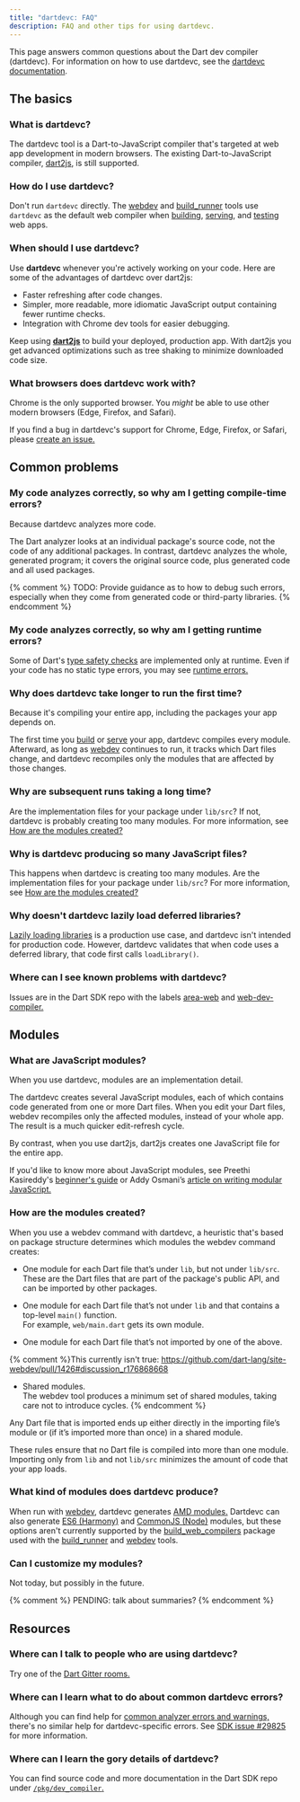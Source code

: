 ```yaml
---
title: "dartdevc: FAQ"
description: FAQ and other tips for using dartdevc.
---
```


This page answers common questions about the Dart dev compiler (dartdevc).
For information on how to use dartdevc, see the
[dartdevc documentation](/tools/dartdevc).

## The basics

### What is dartdevc?

The dartdevc tool is a Dart-to-JavaScript compiler
that's targeted at web app development in modern browsers.
The existing Dart-to-JavaScript compiler, [dart2js][], is still supported.


### How do I use dartdevc?

Don't run `dartdevc` directly. The [webdev][] and [build_runner][] tools use
`dartdevc` as the default web compiler when [building][build], [serving][serve],
and [testing][test] web apps.


### When should I use dartdevc?

Use **dartdevc** whenever you're actively working on your code.
Here are some of the advantages of dartdevc over dart2js:

* Faster refreshing after code changes.
* Simpler, more readable, more idiomatic JavaScript output
  containing fewer runtime checks.
* Integration with Chrome dev tools for easier debugging.

Keep using **[dart2js][]** to build your deployed, production app.
With dart2js you get advanced optimizations such as
tree shaking to minimize downloaded code size.


### What browsers does dartdevc work with?

Chrome is the only supported browser.
You _might_ be able to use other modern browsers
(Edge, Firefox, and Safari).

If you find a bug in dartdevc's support for Chrome, Edge, Firefox, or Safari, please
[create an issue.][dartdevc issue]


## Common problems

### My code analyzes correctly, so why am I getting compile-time errors?

Because dartdevc analyzes more code.

The Dart analyzer looks at an individual package's source code,
not the code of any additional packages.
In contrast, dartdevc analyzes the whole, generated program;
it covers the original source code,
plus generated code and all used packages.

{% comment %}
TODO: Provide guidance as to how to debug such errors,
especially when they come from generated code or third-party libraries.
{% endcomment %}


### My code analyzes correctly, so why am I getting runtime errors?

Some of Dart's [type safety checks][] are implemented only at runtime.
Even if your code has no static type errors, you may see [runtime errors.][runtime errors]


### Why does dartdevc take longer to run the first time?

Because it's compiling your entire app,
including the packages your app depends on.

The first time you [build][] or [serve][] your app,
dartdevc compiles every module.
Afterward, as long as [webdev][] continues to run,
it tracks which Dart files change,
and dartdevc recompiles only the modules that are affected by those changes.


### Why are subsequent runs taking a long time?

Are the implementation files for your package under `lib/src`?
If not, dartdevc is probably creating too many modules.
For more information, see
[How are the modules created?](#how-are-the-modules-created)


### Why is dartdevc producing so many JavaScript files?

This happens when dartdevc is creating too many modules.
Are the implementation files for your package under `lib/src`?
For more information, see
[How are the modules created?](#how-are-the-modules-created)


### Why doesn't dartdevc lazily load deferred libraries?

[Lazily loading libraries][] is a production use case,
and dartdevc isn't intended for production code.
However, dartdevc validates that
when code uses a deferred library,
that code first calls `loadLibrary()`.

[Lazily loading libraries]: /guides/language/language-tour#lazily-loading-a-library


### Where can I see known problems with dartdevc?

Issues are in the Dart SDK repo
with the labels [area-web][] and
[web-dev-compiler.][web-dev-compiler]

[area-web]: https://github.com/dart-lang/sdk/issues?q=is%3Aissue%20is%3Aopen%20label%3Aarea-web
[web-dev-compiler]: https://github.com/dart-lang/sdk/issues?q=is%3Aissue%20is%3Aopen%20label%3Aweb-dev-compiler

## Modules

### What are JavaScript modules?

When you use dartdevc, modules are an implementation detail.

The dartdevc creates several JavaScript modules,
each of which contains code generated from one or more Dart files.
When you edit your Dart files,
webdev recompiles only the affected modules, instead of your whole app.
The result is a much quicker edit-refresh cycle.

By contrast, when you use dart2js,
dart2js creates one JavaScript file for the entire app.

If you'd like to know more about JavaScript modules,
see Preethi Kasireddy's
[beginner's guide](https://medium.freecodecamp.org/javascript-modules-a-beginner-s-guide-783f7d7a5fcc) or
Addy Osmani’s
[article on writing modular JavaScript.](https://addyosmani.com/writing-modular-js/)


### How are the modules created?

When you use a webdev command with dartdevc,
a heuristic that's based on package structure
determines which modules the webdev command creates:

* One module for each Dart file that’s under `lib`, but not under `lib/src`. <br>
  These are the Dart files that are part of the package's public API,
  and can be imported by other packages.

* One module for each Dart file that’s not under `lib` and
  that contains a top-level `main()` function. <br>
  For example, `web/main.dart` gets its own module.

* One module for each Dart file that’s not imported by one of the above.

{% comment %}This currently isn't true: https://github.com/dart-lang/site-webdev/pull/1426#discussion_r176868668
* Shared modules. <br>
  The webdev tool produces a minimum set of shared modules,
  taking care not to introduce cycles.
{% endcomment %}

Any Dart file that is imported ends up either
directly in the importing file’s module
or (if it’s imported more than once) in a shared module.

These rules ensure that no Dart file is compiled into more than one module.
Importing only from `lib` and not `lib/src`
minimizes the amount of code that your app loads.


### What kind of modules does dartdevc produce?

When run with [webdev][], dartdevc generates
[AMD modules.](https://github.com/amdjs/amdjs-api/blob/master/AMD.md#amd)
Dartdevc can also generate
[ES6 (Harmony)](https://developer.mozilla.org/en-US/docs/Web/JavaScript/Reference/Statements/import) and
[CommonJS (Node)](https://nodejs.org/docs/latest/api/modules.html#modules_modules)
modules, but these options aren't currently supported by the
[build_web_compilers][] package used with the [build_runner][] and [webdev][] tools.


### Can I customize my modules?

Not today, but possibly in the future.


{% comment %}
PENDING: talk about summaries?
{% endcomment %}

## Resources

### Where can I talk to people who are using dartdevc?

Try one of the [Dart Gitter rooms.](https://gitter.im/dart-lang/home)


### Where can I learn what to do about common dartdevc errors?

Although you can find help for
[common analyzer errors and warnings,](/guides/language/sound-problems#common-errors-and-warnings)
there's no similar help for dartdevc-specific errors.
See [SDK issue #29825](https://github.com/dart-lang/sdk/issues/29825)
for more information.


### Where can I learn the gory details of dartdevc?

You can find source code and more documentation in the Dart SDK repo under
[`/pkg/dev_compiler`.](https://github.com/dart-lang/sdk/tree/main/pkg/dev_compiler)

[build]: /tools/webdev#build
[build_runner]: /tools/build_runner
[build_web_compilers]: https://github.com/dart-lang/build/tree/master/build_web_compilers
[dart2js]: /tools/dart2js
[dartdevc issue]: https://github.com/dart-lang/sdk/issues/new?title=[dartdevc]%20
[runtime errors]: /guides/language/sound-problems#runtime-errors
[serve]: /tools/webdev#serve
[test]: /tools/webdev#test
[type safety checks]: /guides/language/type-system
[webdev]: /tools/webdev
